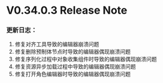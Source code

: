 # V0.34.0.3 Release Note

### 更新日志：

1. 修复对齐工具导致的编辑器崩溃问题
2. 修复删除预制体节点时导致的编辑器偶现崩溃问题
3. 修复序列化过程中对象收集组件时导致的编辑器偶现崩溃问题
4. 修复资源异步加载过程中导致的编辑器偶现崩溃问题
5. 修复打开角色编辑器时导致的编辑器偶现崩溃问题
